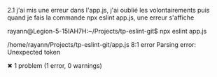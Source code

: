 2.1 j'ai mis une erreur dans l'app.js, j'ai oublié les volontairements puis quand
je fais la commande npx eslint app.js, une erreur s'affiche 

rayann@Legion-5-15IAH7H:~/Projects/tp-eslint-git$ npx eslint app.js

/home/rayann/Projects/tp-eslint-git/app.js
  8:1  error  Parsing error: Unexpected token

✖ 1 problem (1 error, 0 warnings)


